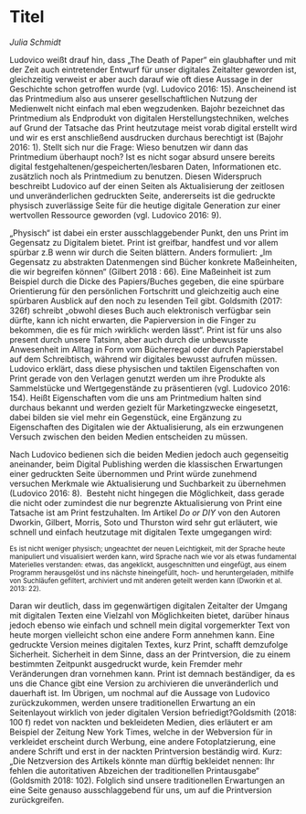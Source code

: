 
# Titel
*Julia Schmidt*

Ludovico weißt drauf hin, dass „The Death of Paper“ ein glaubhafter und mit der Zeit auch eintretender Entwurf für unser
digitales Zeitalter geworden ist, gleichzeitig verweist er aber auch darauf wie oft diese Aussage in der Geschichte schon
getroffen wurde (vgl. Ludovico 2016: 15). Anscheinend ist das Printmedium also aus unserer gesellschaftlichen Nutzung der
Medienwelt nicht einfach mal eben wegzudenken. Bajohr bezeichnet das Printmedium als Endprodukt von digitalen 
Herstellungstechniken, welches auf Grund der Tatsache das Print heutzutage meist vorab digital erstellt wird und wir es erst
anschließend ausdrucken durchaus berechtigt ist (Bajohr 2016: 1). Stellt sich nur die Frage: Wieso benutzen wir dann das
Printmedium überhaupt noch? Ist es nicht sogar absurd unsere bereits digital festgehaltenen/gespeicherten/lesbaren Daten,
Informationen etc. zusätzlich noch als Printmedium zu benutzen. Diesen Widerspruch beschreibt Ludovico auf der einen Seiten
als Aktualisierung der zeitlosen und unveränderlichen gedruckten Seite, andererseits ist die gedruckte physisch zuverlässige
Seite für die heutige digitale Generation zur einer wertvollen Ressource geworden (vgl. Ludovico 2016: 9).

„Physisch“ ist dabei ein erster ausschlaggebender Punkt, den uns Print im Gegensatz zu Digitalem bietet. Print ist greifbar,
handfest und vor allem spürbar z.B wenn wir durch die Seiten blättern. Anders formuliert: „Im Gegensatz zu abstrakten
Datenmengen sind Bücher konkrete Maßeinheiten, die wir begreifen können“ (Gilbert 2018 : 66). Eine Maßeinheit ist zum
Beispiel durch die Dicke des Papiers/Buches gegeben, die eine spürbare Orientierung für den persönlichen Fortschritt und
gleichzeitig auch eine spürbaren Ausblick auf den noch zu lesenden Teil gibt. Goldsmith (2017: 326f) schreibt „obwohl dieses
Buch auch elektronisch verfügbar sein dürfte, kann ich nicht erwarten, die Papierversion in die Finger zu bekommen, die es
für mich ›wirklich‹ werden lässt“. Print ist für uns also present durch unsere Tatsinn, aber auch durch die unbewusste 
Anwesenheit im Alltag in Form vom Bücherregal oder durch Papierstabel auf dem Schreibtisch, während wir digitales bewusst 
aufrufen müssen. Ludovico erklärt, dass diese physischen und taktilen Eigenschaften von Print gerade von den Verlagen genutzt 
werden um ihre Produkte als Sammelstücke und Wertgegenstände zu präsentieren (vgl. Ludovico 2016: 154). Heißt Eigenschaften 
vom die uns am Printmedium halten sind durchaus bekannt und werden gezielt für Marketingzwecke eingesetzt, dabei bilden sie 
viel mehr ein Gegenstück, eine Ergänzung zu Eigenschaften des Digitalen wie der Aktualisierung, als ein erzwungenen Versuch 
zwischen den beiden Medien entscheiden zu müssen.

Nach Ludovico bedienen sich die beiden Medien jedoch auch gegenseitig aneinander, beim Digital Publishing werden die 
klassischen Erwartungen einer gedruckten Seite übernommen und Print würde zunehmend versuchen Merkmale wie Aktualisierung und 
Suchbarkeit zu übernehmen (Ludovico 2016: 8).  Besteht nicht hingegen die Möglichkeit, dass gerade die nicht oder zumindest 
die nur begrenzte Aktualisierung von Print eine Tatsache ist am Print festzuhalten. Im Artikel *Do or DIY* von den Autoren  
Dworkin, Gilbert, Morris, Soto und Thurston wird sehr gut erläutert, wie schnell und einfach heutzutage mit digitalen Texte 
umgegangen wird:

<small>Es ist nicht weniger physisch; ungeachtet der neuen Leichtigkeit, mit der Sprache heute manipuliert und visualisiert 
werden kann, wird Sprache nach wie vor als etwas fundamental Materielles verstanden: etwas, das angeklickt, ausgeschnitten und 
eingefügt, aus einem Programm herausgelöst und ins nächste hineingefüllt, hoch- und heruntergeladen, mithilfe von Suchläufen 
gefiltert, archiviert und mit anderen geteilt werden kann (Dworkin et al. 2013: 22).</small>

Daran wir deutlich, dass im gegenwärtigen digitalen Zeitalter der Umgang mit digitalen Texten eine Vielzahl von Möglichkeiten 
bietet, darüber hinaus jedoch ebenso wie einfach  und schnell mein digital vorgemerkter Text von heute morgen vielleicht schon 
eine andere Form annehmen kann. Eine gedruckte Version meines digitalen Textes, kurz Print, schafft demzufolge Sicherheit. 
Sicherheit in dem Sinne, dass an der Printversion, die zu einem bestimmten Zeitpunkt ausgedruckt wurde, kein Fremder mehr 
Veränderungen dran vornehmen kann. Print ist demnach beständiger, da es uns die Chance gibt eine Version zu archivieren die 
unveränderlich und dauerhaft ist.
Im Übrigen, um nochmal auf die Aussage von Ludovico zurückzukommen, werden unsere traditionellen Erwartung an ein Seitenlayout 
wirklich von jeder digitalen Version befriedigt?Goldsmith (2018: 100 f) redet von nackten und bekleideten Medien, dies 
erläutert er am Beispiel der Zeitung New York Times, welche in der Webversion für in verkleidet erscheint durch Werbung, eine 
andere Fotoplatzierung, eine andere Schrift und erst in der nackten Printversion beständig wird. Kurz: „Die Netzversion des 
Artikels könnte man dürftig bekleidet nennen: Ihr fehlen die autoritativen Abzeichen der traditionellen Printausgabe“ 
(Goldsmith 2018: 102). Folglich sind unsere traditionellen Erwartungen an eine Seite genauso ausschlaggebend für uns, um auf 
die Printversion zurückgreifen.
 



